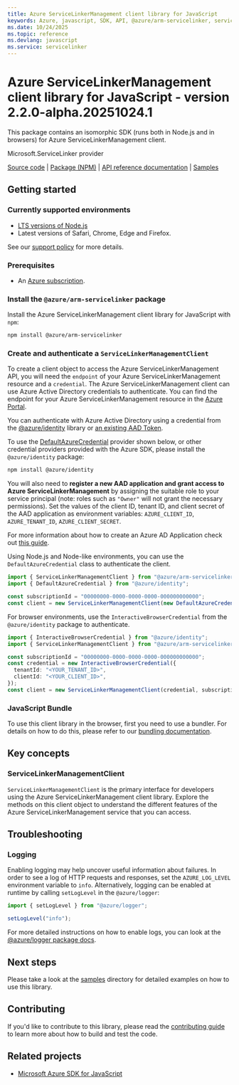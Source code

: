 ```yaml
---
title: Azure ServiceLinkerManagement client library for JavaScript
keywords: Azure, javascript, SDK, API, @azure/arm-servicelinker, servicelinker
ms.date: 10/24/2025
ms.topic: reference
ms.devlang: javascript
ms.service: servicelinker
---
```

# Azure ServiceLinkerManagement client library for JavaScript - version 2.2.0-alpha.20251024.1 


This package contains an isomorphic SDK (runs both in Node.js and in browsers) for Azure ServiceLinkerManagement client.

Microsoft.ServiceLinker provider

[Source code](https://github.com/Azure/azure-sdk-for-js/tree/main/sdk/servicelinker/arm-servicelinker) |
[Package (NPM)](https://www.npmjs.com/package/@azure/arm-servicelinker) |
[API reference documentation](https://learn.microsoft.com/javascript/api/@azure/arm-servicelinker?view=azure-node-preview) |
[Samples](https://github.com/Azure-Samples/azure-samples-js-management)

## Getting started

### Currently supported environments

- [LTS versions of Node.js](https://github.com/nodejs/release#release-schedule)
- Latest versions of Safari, Chrome, Edge and Firefox.

See our [support policy](https://github.com/Azure/azure-sdk-for-js/blob/main/SUPPORT.md) for more details.

### Prerequisites

- An [Azure subscription][azure_sub].

### Install the `@azure/arm-servicelinker` package

Install the Azure ServiceLinkerManagement client library for JavaScript with `npm`:

```bash
npm install @azure/arm-servicelinker
```

### Create and authenticate a `ServiceLinkerManagementClient`

To create a client object to access the Azure ServiceLinkerManagement API, you will need the `endpoint` of your Azure ServiceLinkerManagement resource and a `credential`. The Azure ServiceLinkerManagement client can use Azure Active Directory credentials to authenticate.
You can find the endpoint for your Azure ServiceLinkerManagement resource in the [Azure Portal][azure_portal].

You can authenticate with Azure Active Directory using a credential from the [@azure/identity][azure_identity] library or [an existing AAD Token](https://github.com/Azure/azure-sdk-for-js/blob/master/sdk/identity/identity/samples/AzureIdentityExamples.md#authenticating-with-a-pre-fetched-access-token).

To use the [DefaultAzureCredential][defaultazurecredential] provider shown below, or other credential providers provided with the Azure SDK, please install the `@azure/identity` package:

```bash
npm install @azure/identity
```

You will also need to **register a new AAD application and grant access to Azure ServiceLinkerManagement** by assigning the suitable role to your service principal (note: roles such as `"Owner"` will not grant the necessary permissions).
Set the values of the client ID, tenant ID, and client secret of the AAD application as environment variables: `AZURE_CLIENT_ID`, `AZURE_TENANT_ID`, `AZURE_CLIENT_SECRET`.

For more information about how to create an Azure AD Application check out [this guide](https://learn.microsoft.com/azure/active-directory/develop/howto-create-service-principal-portal).

Using Node.js and Node-like environments, you can use the `DefaultAzureCredential` class to authenticate the client.
 
```ts snippet:ReadmeSampleCreateClient_Node
import { ServiceLinkerManagementClient } from "@azure/arm-servicelinker";
import { DefaultAzureCredential } from "@azure/identity";

const subscriptionId = "00000000-0000-0000-0000-000000000000";
const client = new ServiceLinkerManagementClient(new DefaultAzureCredential(), subscriptionId);
```
 
For browser environments, use the `InteractiveBrowserCredential` from the `@azure/identity` package to authenticate.
 
```ts snippet:ReadmeSampleCreateClient_Browser
import { InteractiveBrowserCredential } from "@azure/identity";
import { ServiceLinkerManagementClient } from "@azure/arm-servicelinker";

const subscriptionId = "00000000-0000-0000-0000-000000000000";
const credential = new InteractiveBrowserCredential({
  tenantId: "<YOUR_TENANT_ID>",
  clientId: "<YOUR_CLIENT_ID>",
});
const client = new ServiceLinkerManagementClient(credential, subscriptionId);
```

### JavaScript Bundle

To use this client library in the browser, first you need to use a bundler. For details on how to do this, please refer to our [bundling documentation](https://aka.ms/AzureSDKBundling).

## Key concepts

### ServiceLinkerManagementClient

`ServiceLinkerManagementClient` is the primary interface for developers using the Azure ServiceLinkerManagement client library. Explore the methods on this client object to understand the different features of the Azure ServiceLinkerManagement service that you can access.

## Troubleshooting

### Logging

Enabling logging may help uncover useful information about failures. In order to see a log of HTTP requests and responses, set the `AZURE_LOG_LEVEL` environment variable to `info`. Alternatively, logging can be enabled at runtime by calling `setLogLevel` in the `@azure/logger`:

```ts snippet:SetLogLevel
import { setLogLevel } from "@azure/logger";

setLogLevel("info");
```

For more detailed instructions on how to enable logs, you can look at the [@azure/logger package docs](https://github.com/Azure/azure-sdk-for-js/tree/main/sdk/core/logger).

## Next steps

Please take a look at the [samples](https://github.com/Azure-Samples/azure-samples-js-management) directory for detailed examples on how to use this library.

## Contributing

If you'd like to contribute to this library, please read the [contributing guide](https://github.com/Azure/azure-sdk-for-js/blob/main/CONTRIBUTING.md) to learn more about how to build and test the code.

## Related projects

- [Microsoft Azure SDK for JavaScript](https://github.com/Azure/azure-sdk-for-js)



[azure_cli]: https://learn.microsoft.com/cli/azure
[azure_sub]: https://azure.microsoft.com/free/
[azure_sub]: https://azure.microsoft.com/free/
[azure_portal]: https://portal.azure.com
[azure_identity]: https://github.com/Azure/azure-sdk-for-js/tree/main/sdk/identity/identity
[defaultazurecredential]: https://github.com/Azure/azure-sdk-for-js/tree/main/sdk/identity/identity#defaultazurecredential

